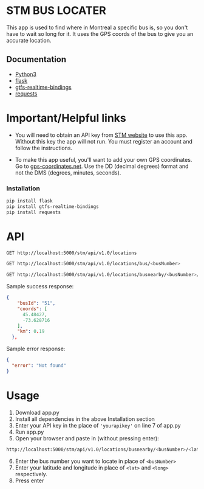 # STM BUS LOCATER

This app is used to find where in Montreal a specific bus is, so you don't have to wait so long for it. It uses the GPS coords of the bus to give you an accurate location.

## Documentation

* [Python3](https://www.python.org/downloads/)
* [flask](https://flask.palletsprojects.com/en/1.1.x/installation/#install-flask)
* [gtfs-realtime-bindings](https://developers.google.com/transit/gtfs-realtime/examples/python-sample)
* [requests](https://pypi.org/project/requests/)

# Important/Helpful links

* You will need to obtain an API key from [STM website](https://developpeurs.stm.info/) to use this app. Without this key the app will not run. You must register an account and follow the instructions.

*  To make this app useful, you'll want to add your own GPS coordinates. Go to [gps-coordinates.net](https://www.gps-coordinates.net/). Use the DD (decimal degrees) format and not the DMS (degrees, minutes, seconds).

### Installation

```bash
pip install flask
pip install gtfs-realtime-bindings
pip install requests
```

# API

```bash
GET http://localhost:5000/stm/api/v1.0/locations
```

```bash
GET http://localhost:5000/stm/api/v1.0/locations/bus/<busNumber>
```

```bash
GET http://localhost:5000/stm/api/v1.0/locations/busnearby/<busNumber>/<lat>/<long>/
```

Sample success response:

```json
{
    "busId": "51", 
    "coords": [
      45.48427, 
      -73.628716
    ], 
    "km": 0.19
  }, 
```

Sample error response:

```json
{
  "error": "Not found"
}
```

# Usage

1. Download app.py
2. Install all dependencies in the above Installation section
3. Enter your API key in the place of ```'yourapikey'``` on line 7 of app.py
4. Run app.py
5. Open your browser and paste in (without pressing enter):
```bash
http://localhost:5000/stm/api/v1.0/locations/busnearby/<busNumber>/<lat>/<long>/
```
6. Enter the bus number you want to locate in place of ```<busNumber>```
7. Enter your latitude and longitude in place of ```<lat>``` and ```<long>``` respectively.
8. Press enter